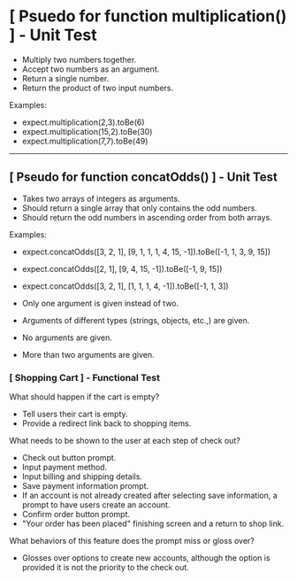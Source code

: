 # [ Psuedo for function multiplication() ] - Unit Test
- Multiply two numbers together.
- Accept two numbers as an argument.
- Return a single number.
- Return the product of two input numbers.

Examples:
- expect.multiplication(2,3).toBe(6)
- expect.multiplication(15,2).toBe(30)
- expect.multiplication(7,7).toBe(49)

------------------------------------------------------

## [ Pseudo for function concatOdds() ] - Unit Test
- Takes two arrays of integers as arguments.
- Should return a single array that only contains the odd numbers.
- Should return the odd numbers in ascending order from both arrays.

Examples:
- expect.concatOdds([3, 2, 1], [9, 1, 1, 1, 4, 15, -1]).toBe([-1, 1, 3, 9, 15])
- expect.concatOdds([2, 1], [9, 4, 15, -1]).toBe([-1, 9, 15])
- expect.concatOdds([3, 2, 1], [1, 1, 1, 4, -1]).toBe([-1, 1, 3])

- Only one argument is given instead of two.
- Arguments of different types (strings, objects, etc.,) are given.
- No arguments are given.
- More than two arguments are given.

### [ Shopping Cart ] - Functional Test

What should happen if the cart is empty?
- Tell users their cart is empty.
- Provide a redirect link back to shopping items.

What needs to be shown to the user at each step of check out?
- Check out button prompt.
- Input payment method.
- Input billing and shipping details.
- Save payment information prompt.
- If an account is not already created after selecting save information, a prompt to have users create an account.
- Confirm order button prompt.
- "Your order has been placed" finishing screen and a return to shop link.

What behaviors of this feature does the prompt miss or gloss over?
- Glosses over options to create new accounts, although the option is provided it is not the priority to the check out.